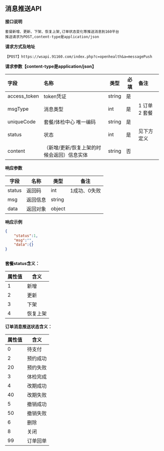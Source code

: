 ## 消息推送API

**接口说明**
```
套餐新增、更新、下架、恢复上架,订单状态变化等推送消息到160平台
推送请求为POST,content-type是application/json
```

**请求方式及地址**
```
【POST】https://wsapi.91160.com/index.php?c=openhealth&a=messagePush
```

**请求参数【content-type是application/json】**

| 字段           | 名称  | 类型  | 必填  | 备注        |
|:-------------|:----|-----|-----|:----------|
| access_token | token凭证      | string | 是 |           |
| msgType      | 消息类型         | int    | 是 | 1	订单 2	套餐 |
| uniqueCode   | 套餐/体检中心 唯一编码 | string | 是 |           |
| status       | 状态           | int    | 是 | 见下方定义     |
| content      | （新增/更新/恢复上架的时候会返回）信息实体| string | 否 |           |


**响应参数**

| 字段   | 名称     | 类型     | 备注         |
| ------ | -------- |--------| ------------ |
| status | 返回码   | int    | 1成功、0失败 |
| msg    | 返回信息 | string |              |
| data   | 返回对象 | object |              |



**响应示例**

```json
{
    "status":1,
    "msg":"",
    "data":{}
}
```

```

```
**套餐status含义：**

| 属性值 |  含义   |
|-----|-----|
| 1   |  新增   |
| 2   |  更新   |
| 3   |  下架   |
| 4   |  恢复上架   |


**订单消息推送状态含义：**

| 属性值 | 含义    |
|-----|-----|
| 0   |   待支付  |
| 2   | 预约成功    |
| 20  |  预约失败   |
| 3   |   体检完成  |
| 4   |  改期成功   |
| 40  |  改期失败   |
| 5   |  撤销成功   |
| 50  |  撤销失败   |
| 6   |   删除  |
| 8   |   关闭    |
| 99  |   订单回单    |


